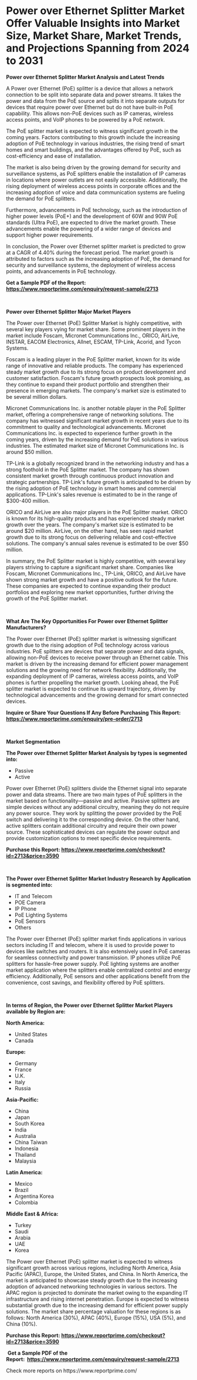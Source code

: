 <p><h1>Power over Ethernet Splitter Market Offer Valuable Insights into Market Size, Market Share, Market Trends, and Projections Spanning from 2024 to 2031</h1></p><p><strong>Power over Ethernet Splitter Market Analysis and Latest Trends</strong></p>
<p><p>A Power over Ethernet (PoE) splitter is a device that allows a network connection to be split into separate data and power streams. It takes the power and data from the PoE source and splits it into separate outputs for devices that require power over Ethernet but do not have built-in PoE capability. This allows non-PoE devices such as IP cameras, wireless access points, and VoIP phones to be powered by a PoE network.</p><p>The PoE splitter market is expected to witness significant growth in the coming years. Factors contributing to this growth include the increasing adoption of PoE technology in various industries, the rising trend of smart homes and smart buildings, and the advantages offered by PoE, such as cost-efficiency and ease of installation.</p><p>The market is also being driven by the growing demand for security and surveillance systems, as PoE splitters enable the installation of IP cameras in locations where power outlets are not easily accessible. Additionally, the rising deployment of wireless access points in corporate offices and the increasing adoption of voice and data communication systems are fueling the demand for PoE splitters.</p><p>Furthermore, advancements in PoE technology, such as the introduction of higher power levels (PoE+) and the development of 60W and 90W PoE standards (Ultra PoE), are expected to drive the market growth. These advancements enable the powering of a wider range of devices and support higher power requirements.</p><p>In conclusion, the Power over Ethernet splitter market is predicted to grow at a CAGR of 4.40% during the forecast period. The market growth is attributed to factors such as the increasing adoption of PoE, the demand for security and surveillance systems, the deployment of wireless access points, and advancements in PoE technology.</p></p>
<p><strong>Get a Sample PDF of the Report:&nbsp; <a href="https://www.reportprime.com/enquiry/request-sample/2713">https://www.reportprime.com/enquiry/request-sample/2713</a></strong></p>
<p>&nbsp;</p>
<p><strong>Power over Ethernet Splitter Major Market Players</strong></p>
<p><p>The Power over Ethernet (PoE) Splitter Market is highly competitive, with several key players vying for market share. Some prominent players in the market include Foscam, Micronet Communications Inc., ORICO, AirLive, INSTAR, EACOM Electronics, Allnet, ESCAM, TP-Link, Acorid, and Tycon Systems.</p><p>Foscam is a leading player in the PoE Splitter market, known for its wide range of innovative and reliable products. The company has experienced steady market growth due to its strong focus on product development and customer satisfaction. Foscam's future growth prospects look promising, as they continue to expand their product portfolio and strengthen their presence in emerging markets. The company's market size is estimated to be several million dollars.</p><p>Micronet Communications Inc. is another notable player in the PoE Splitter market, offering a comprehensive range of networking solutions. The company has witnessed significant market growth in recent years due to its commitment to quality and technological advancements. Micronet Communications Inc. is expected to experience further growth in the coming years, driven by the increasing demand for PoE solutions in various industries. The estimated market size of Micronet Communications Inc. is around $50 million.</p><p>TP-Link is a globally recognized brand in the networking industry and has a strong foothold in the PoE Splitter market. The company has shown consistent market growth through continuous product innovation and strategic partnerships. TP-Link's future growth is anticipated to be driven by the rising adoption of PoE technology in smart homes and commercial applications. TP-Link's sales revenue is estimated to be in the range of $300-400 million.</p><p>ORICO and AirLive are also major players in the PoE Splitter market. ORICO is known for its high-quality products and has experienced steady market growth over the years. The company's market size is estimated to be around $20 million. AirLive, on the other hand, has seen rapid market growth due to its strong focus on delivering reliable and cost-effective solutions. The company's annual sales revenue is estimated to be over $50 million.</p><p>In summary, the PoE Splitter market is highly competitive, with several key players striving to capture a significant market share. Companies like Foscam, Micronet Communications Inc., TP-Link, ORICO, and AirLive have shown strong market growth and have a positive outlook for the future. These companies are expected to continue expanding their product portfolios and exploring new market opportunities, further driving the growth of the PoE Splitter market.</p></p>
<p>&nbsp;</p>
<p><strong>What Are The Key Opportunities For Power over Ethernet Splitter Manufacturers?</strong></p>
<p><p>The Power over Ethernet (PoE) splitter market is witnessing significant growth due to the rising adoption of PoE technology across various industries. PoE splitters are devices that separate power and data signals, allowing non-PoE devices to receive power through an Ethernet cable. This market is driven by the increasing demand for efficient power management solutions and the growing need for network flexibility. Additionally, the expanding deployment of IP cameras, wireless access points, and VoIP phones is further propelling the market growth. Looking ahead, the PoE splitter market is expected to continue its upward trajectory, driven by technological advancements and the growing demand for smart connected devices.</p></p>
<p><strong>Inquire or Share Your Questions If Any Before Purchasing This Report: <a href="https://www.reportprime.com/enquiry/pre-order/2713">https://www.reportprime.com/enquiry/pre-order/2713</a></strong></p>
<p>&nbsp;</p>
<p><strong>Market Segmentation</strong></p>
<p><strong>The Power over Ethernet Splitter Market Analysis by types is segmented into:</strong></p>
<p><ul><li>Passive</li><li>Active</li></ul></p>
<p><p>Power over Ethernet (PoE) splitters divide the Ethernet signal into separate power and data streams. There are two main types of PoE splitters in the market based on functionality—passive and active. Passive splitters are simple devices without any additional circuitry, meaning they do not require any power source. They work by splitting the power provided by the PoE switch and delivering it to the corresponding device. On the other hand, active splitters contain additional circuitry and require their own power source. These sophisticated devices can regulate the power output and provide customization options to meet specific device requirements.</p></p>
<p><strong>Purchase this Report:&nbsp;<a href="https://www.reportprime.com/checkout?id=2713&price=3590">https://www.reportprime.com/checkout?id=2713&price=3590</a></strong></p>
<p>&nbsp;</p>
<p><strong>The Power over Ethernet Splitter Market Industry Research by Application is segmented into:</strong></p>
<p><ul><li>IT and Telecom</li><li>POE Camera</li><li>IP Phone</li><li>PoE Lighting Systems</li><li>PoE Sensors</li><li>Others</li></ul></p>
<p><p>The Power over Ethernet (PoE) splitter market finds applications in various sectors including IT and telecom, where it is used to provide power to devices like switches and routers. It is also extensively used in PoE cameras for seamless connectivity and power transmission. IP phones utilize PoE splitters for hassle-free power supply. PoE lighting systems are another market application where the splitters enable centralized control and energy efficiency. Additionally, PoE sensors and other applications benefit from the convenience, cost savings, and flexibility offered by PoE splitters.</p></p>
<p>&nbsp;</p>
<p><strong>In terms of Region, the Power over Ethernet Splitter Market Players available by Region are:</strong></p>
<p>
    <p> <strong> North America: </strong>
        <ul>
            <li>United States</li>
            <li>Canada</li>
        </ul>
        </p> 
    <p> <strong> Europe: </strong>
        <ul>
            <li>Germany</li>
            <li>France</li>
            <li>U.K.</li>
            <li>Italy</li>
            <li>Russia</li>
        </ul>
        </p> 
    <p> <strong> Asia-Pacific: </strong>
        <ul>
            <li>China</li>
            <li>Japan</li>
            <li>South Korea</li>
            <li>India</li>
            <li>Australia</li>
            <li>China Taiwan</li>
            <li>Indonesia</li>
            <li>Thailand</li>
            <li>Malaysia</li>
        </ul>
        </p> 
    <p> <strong> Latin America: </strong>
        <ul>
            <li>Mexico</li>
            <li>Brazil</li>
            <li>Argentina Korea</li>
            <li>Colombia</li>
        </ul>
        </p> 
    <p> <strong> Middle East & Africa: </strong>
        <ul>
            <li>Turkey</li>
            <li>Saudi</li>
            <li>Arabia</li>
            <li>UAE</li>
            <li>Korea</li>
        </ul>
    </p>
    </p>
<p><p>The Power over Ethernet (PoE) splitter market is expected to witness significant growth across various regions, including North America, Asia Pacific (APAC), Europe, the United States, and China. In North America, the market is anticipated to showcase steady growth due to the increasing adoption of advanced networking technologies in various sectors. The APAC region is projected to dominate the market owing to the expanding IT infrastructure and rising internet penetration. Europe is expected to witness substantial growth due to the increasing demand for efficient power supply solutions. The market share percentage valuation for these regions is as follows: North America (30%), APAC (40%), Europe (15%), USA (5%), and China (10%).</p></p>
<p><strong>Purchase this Report: <a href="https://www.reportprime.com/checkout?id=2713&price=3590">https://www.reportprime.com/checkout?id=2713&price=3590</a></strong></p>
<p>&nbsp;<strong>Get a Sample PDF of the Report:&nbsp;&nbsp;<a href="https://www.reportprime.com/enquiry/request-sample/2713">https://www.reportprime.com/enquiry/request-sample/2713</a></strong></p>
<p><strong></strong></p>
<p>Check more reports on https://www.reportprime.com/</p>